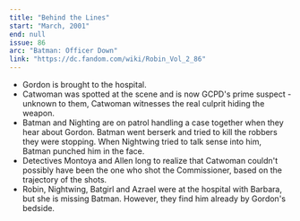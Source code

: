 ```yaml
---
title: "Behind the Lines"
start: "March, 2001"
end: null
issue: 86
arc: "Batman: Officer Down"
link: "https://dc.fandom.com/wiki/Robin_Vol_2_86"
---
```


- Gordon is brought to the hospital.
- Catwoman was spotted at the scene and is now GCPD's prime suspect - unknown to them, Catwoman witnesses the real culprit hiding the weapon.
- Batman and Nighting are on patrol handling a case together when they hear about Gordon. Batman went berserk and tried to kill the robbers they were stopping. When Nightwing tried to talk sense into him, Batman punched him in the face.
- Detectives Montoya and Allen long to realize that Catwoman couldn't possibly have been the one who shot the Commissioner, based on the trajectory of the shots.
- Robin, Nightwing, Batgirl and Azrael were at the hospital with Barbara, but she is missing Batman. However, they find him already by Gordon's bedside.
